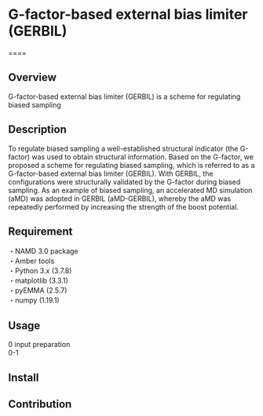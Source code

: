 # G-factor-based external bias limiter (GERBIL)
====

## Overview
G-factor-based external bias limiter (GERBIL) is a scheme for regulating biased sampling

## Description
To regulate biased sampling a well-established structural indicator (the G-factor) was used to obtain structural information. Based on the G-factor, we proposed a scheme for regulating biased sampling, which is referred to as a G-factor-based external bias limiter (GERBIL). With GERBIL, the configurations were structurally validated by the G-factor during biased sampling. As an example of biased sampling, an accelerated MD simulation (aMD) was adopted in GERBIL (aMD-GERBIL), whereby the aMD was repeatedly performed by increasing the strength of the boost potential.

## Requirement
・NAMD 3.0 package  
・Amber tools  
・Python 3.x (3.7.8)  
・matplotlib (3.3.1)  
・pyEMMA (2.5.7)  
・numpy (1.19.1)　

## Usage
0 input preparation  
 0-1 


## Install

## Contribution
